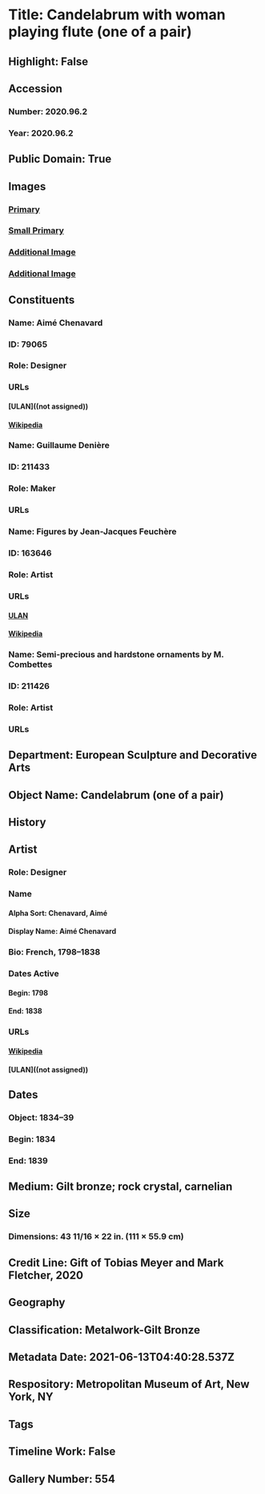 # Title: Candelabrum with woman playing flute (one of a pair)
## Highlight: False
## Accession
### Number: 2020.96.2
### Year: 2020.96.2
## Public Domain: True
## Images
### [Primary](https://images.metmuseum.org/CRDImages/es/original/DP-20253-007.jpg)
### [Small Primary](https://images.metmuseum.org/CRDImages/es/web-large/DP-20253-007.jpg)
### [Additional Image](https://images.metmuseum.org/CRDImages/es/original/DP-20253-046.jpg)
### [Additional Image](https://images.metmuseum.org/CRDImages/es/original/DP-20253-047.jpg)
## Constituents
### Name: Aimé Chenavard
### ID: 79065
### Role: Designer
### URLs
#### [ULAN]((not assigned))
#### [Wikipedia](https://www.wikidata.org/wiki/Q2976638)
### Name: Guillaume Denière
### ID: 211433
### Role: Maker
### URLs
### Name: Figures by Jean-Jacques Feuchère
### ID: 163646
### Role: Artist
### URLs
#### [ULAN](http://vocab.getty.edu/page/ulan/500015503)
#### [Wikipedia](https://www.wikidata.org/wiki/Q3166255)
### Name: Semi-precious and hardstone ornaments by M. Combettes
### ID: 211426
### Role: Artist
### URLs
## Department: European Sculpture and Decorative Arts
## Object Name: Candelabrum (one of a pair)
## History
## Artist
### Role: Designer
### Name
#### Alpha Sort: Chenavard, Aimé
#### Display Name: Aimé Chenavard
### Bio: French, 1798–1838
### Dates Active
#### Begin: 1798
#### End: 1838
### URLs
#### [Wikipedia](https://www.wikidata.org/wiki/Q2976638)
#### [ULAN]((not assigned))
## Dates
### Object: 1834–39
### Begin: 1834
### End: 1839
## Medium: Gilt bronze; rock crystal, carnelian
## Size
### Dimensions: 43 11/16 × 22 in. (111 × 55.9 cm)
## Credit Line: Gift of Tobias Meyer and Mark Fletcher, 2020
## Geography
## Classification: Metalwork-Gilt Bronze
## Metadata Date: 2021-06-13T04:40:28.537Z
## Respository: Metropolitan Museum of Art, New York, NY
## Tags
## Timeline Work: False
## Gallery Number: 554